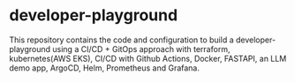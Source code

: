 # developer-playground
This repository contains the code and configuration to build a developer-playground using a CI/CD + GitOps approach with terraform, kubernetes(AWS EKS), CI/CD with Github Actions, Docker, FASTAPI, an  LLM demo app, ArgoCD, Helm, Prometheus and Grafana.
